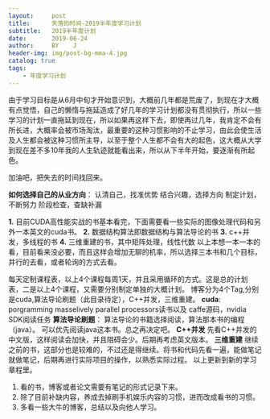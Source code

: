```yaml
---
layout:     post
title:      失落的时间-2019半年度学习计划
subtitle:   2019半年度计划
date:       2019-06-24
author:     BY    J
header-img: img/post-bg-mma-4.jpg
catalog: true
tags:
    - 年度学习计划	
---
```


由于学习目标是从6月中旬才开始意识到，大概前几年都是荒废了，到现在才大概有点觉悟，自己的懒惰与拖延造成了好几年的学习计划都没有贯彻执行，所以一些学习的计划一直拖延到现在，所以如果再这样下去，即使再过几年，我肯定不会有所长进，大概率会被市场淘汰，最重要的这种习惯影响的不止学习，由此会使生活及人生都会被这种习惯所主导，以至于整个人生都不会有大的起色，这大概从大学到现在差不多10年我的人生轨迹就能看出来，所以从下半年开始，要逐渐有所起色。

加油吧，把失去的时间找回来。


**如何选择自己的从业方向**： 
认清自己，找准优势 
结合兴趣，选择方向 
制定计划，不断努力 
阶段检查，查缺补漏



**1.** 目前CUDA高性能实战的书基本看完，下面需要看一些实际的图像处理代码和另外一本英文的cuda书。 
**2.** 数据结构算法即数据结构与算法导论的书 
**3.** c++并发，多线程的书 
**4.** 三维重建的书，其中矩阵处理，线性代数 
以上本想一本一本的看，目前看来没必要，而且这样会增加无聊的机率，所以选择三本书和几个目标，并行的去看，或者轮询的方式去看。

每天定制课程表，以上4个课程每周1天，并且采用循环的方式。这是总的计划表，二是以上4个课程，又需要分别制定单独的大概计划。 
博客分为4个Tag,分别是cuda,算法导论刷题（此目录待定），C++并发，三维重建。 
**cuda**: 
porgramming masselively parallel processors读书以及 
caffe源码，nvidia SDK阅读任务 
**算法导论刷题**： 
算法导论的书籍选择阅读，算法那本书的编程（java）。 
可以优先阅读java这本书。总之再决定吧。 
**C++并发** 
先看C++并发的中文版，这样阅读会加快，并且阻碍会少。后期再考虑英文版本。 
**三维重建** 
继续之前的书，这部分也是较难的，不过还是得继续。将书和代码先看一遍，能做笔记就做笔记，后期再进行实际项目的操作，以熟悉实际过程。 
以上更新到新的学习章程里。

1. 看的书，博客或者论文需要有笔记的形式记录下来。
2. 除了目前补缺内容，养成去掉刷手机娱乐内容的习惯，进而改成看书的习惯。
3. 多看一些大牛的博客，总结以及向他人学习。




